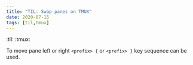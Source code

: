 ```yaml
---
title: "TIL: Swap panes on TMUX"
date: 2020-07-15
tags: [til,tmux]
---
```


:til: :tmux:

To move pane left or right `<prefix> {` or `<prefix> }` key sequence can be
used.
